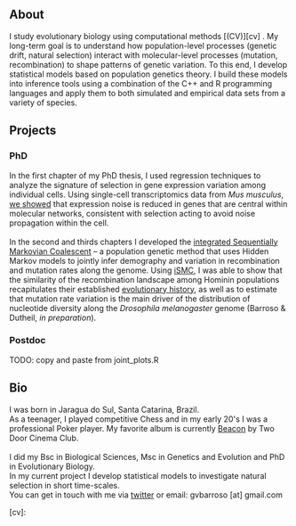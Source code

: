 ## About
I study evolutionary biology using computational methods [(CV)][cv] . My long-term goal is to understand how population-level processes (genetic drift, natural selection) interact with molecular-level processes (mutation, recombination) to shape patterns of genetic variation. To this end, I develop statistical models based on population genetics theory. I build these models into inference tools using a combination of the C++ and R programming languages and apply them to both simulated and empirical data sets from a variety of species. 


## Projects

### PhD
In the first chapter of my PhD thesis, I used regression techniques to analyze the signature of selection in gene expression variation among individual cells. Using single-cell transcriptomics data from _Mus musculus_, [we showed](https://www.genetics.org/content/208/1/173) that expression noise is reduced in genes that are central within molecular networks, consistent with selection acting to avoid noise propagation within the cell.
<br><br>
In the second and thirds chapters I developed the [integrated Sequentially Markovian Coalescent][ismc] – a population genetic method that uses Hidden Markov models to jointly infer demography and variation in recombination and mutation rates along the genome. Using [iSMC][ismc], I was able to show that the similarity of the recombination landscape among Hominin populations recapitulates their established [evolutionary history](https://journals.plos.org/plosgenetics/article?id=10.1371/journal.pgen.1008449), as well as to estimate that mutation rate variation is the main driver of the distribution of nucleotide diversity along the _Drosophila melanogaster_ genome (Barroso & Dutheil, _in preparation_).

### Postdoc
TODO: copy and paste from joint_plots.R

## Bio
I was born in Jaragua do Sul, Santa Catarina, Brazil.
<br>
As a teenager, I played competitive Chess and in my early 20's I was a professional Poker player.
My favorite album is currently [Beacon](https://open.spotify.com/album/3Mdzwty8ag5QyAYLxThypm?si=pMxZbAt7SGejBGPalS8h7g) by Two Door Cinema Club.
<br><br>
I did my Bsc in Biological Sciences, Msc in Genetics and Evolution and PhD in Evolutionary Biology.
<br>
In my current project I develop statistical models to investigate natural selection in short time-scales.
<br>
You can get in touch with me via [twitter](https://twitter.com/gv_barroso) or email: gvbarroso [at] gmail.com


[ismc]: https://github.com/gvbarroso/iSMC
[tides]: https://github.com/gvbarroso/ABCDFE
[cv]: 